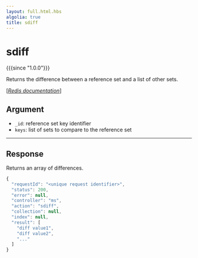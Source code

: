 ```yaml
---
layout: full.html.hbs
algolia: true
title: sdiff
---
```



# sdiff

{{{since "1.0.0"}}}

Returns the difference between a reference set and a list of other sets.

[[_Redis documentation_]](https://redis.io/commands/sdiff)


## Argument

* `_id`: reference set key identifier
* `keys`: list of sets to compare to the reference set

---

## Response

Returns an array of differences.

```javascript
{
  "requestId": "<unique request identifier>",
  "status": 200,
  "error": null,
  "controller": "ms",
  "action": "sdiff",
  "collection": null,
  "index": null,
  "result": [
    "diff value1",
    "diff value2",
    "..."
  ]
}
```
